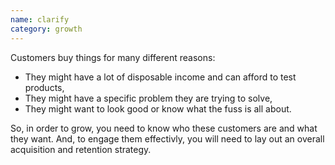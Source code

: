 ```yaml
---
name: clarify
category: growth
---
```


Customers buy things for many different reasons: 

* They might have a lot of disposable income and can afford to test products, 
* They might have a specific problem they are trying to solve, 
* They might want to look good or know what the fuss is all about.

So, in order to grow, you need to know who these customers are and what they want. And, to engage them effectivly, you will need to lay out an overall acquisition and retention strategy. 

